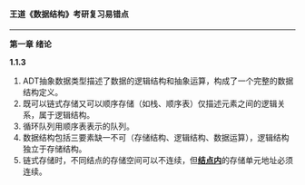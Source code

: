 #### 王道《数据结构》考研复习易错点

------

**第一章** **绪论**

**1.1.3**

1. ADT抽象数据类型描述了数据的逻辑结构和抽象运算，构成了一个完整的数据结构定义。
2. 既可以链式存储又可以顺序存储（如栈、顺序表）仅描述元素之间的逻辑关系，属于逻辑结构。
3. 循环队列用顺序表表示的队列。
4. 数据结构包括三要素缺一不可（存储结构、逻辑结构、数据运算），逻辑结构独立于存储结构。
5. 链式存储时，不同结点的存储空间可以不连续，但<u>**结点内**</u>的存储单元地址必须连续。

